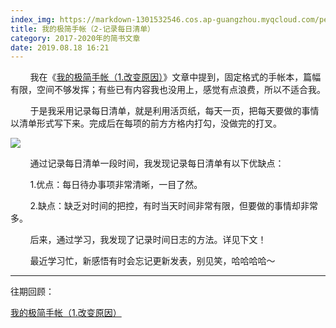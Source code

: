 ```yaml
---
index_img: https://markdown-1301532546.cos.ap-guangzhou.myqcloud.com/peipei_blog/20210921150047.jpeg
title: 我的极简手帐（2-记录每日清单）
category: 2017-2020年的简书文章
date: 2019.08.18 16:21
---
```


        我在《[我的极简手帐（1.改变原因）](https://peipei.wingogo.tk/2019/08/02/%E6%88%91%E7%9A%84%E6%9E%81%E7%AE%80%E6%89%8B%E5%B8%90%EF%BC%881-%E6%94%B9%E5%8F%98%E5%8E%9F%E5%9B%A0%EF%BC%89/)》文章中提到，固定格式的手帐本，篇幅有限，空间不够发挥；有些已有内容我也没用上，感觉有点浪费，所以不适合我。

        于是我采用记录每日清单，就是利用活页纸，每天一页，把每天要做的事情以清单形式写下来。完成后在每项的前方方格内打勾，没做完的打叉。  

![](https://markdown-1301532546.cos.ap-guangzhou.myqcloud.com/peipei_blog/20210921150047.jpeg)  



        通过记录每日清单一段时间，我发现记录每日清单有以下优缺点：

        1.优点：每日待办事项非常清晰，一目了然。

        2.缺点：缺乏对时间的把控，有时当天时间非常有限，但要做的事情却非常多。

        后来，通过学习，我发现了记录时间日志的方法。详见下文！

        最近学习忙，新感悟有时会忘记更新发表，别见笑，哈哈哈哈～

---

  

  

往期回顾：

[我的极简手帐（1.改变原因）](https://peipei.wingogo.tk/2019/08/02/%E6%88%91%E7%9A%84%E6%9E%81%E7%AE%80%E6%89%8B%E5%B8%90%EF%BC%881-%E6%94%B9%E5%8F%98%E5%8E%9F%E5%9B%A0%EF%BC%89/)